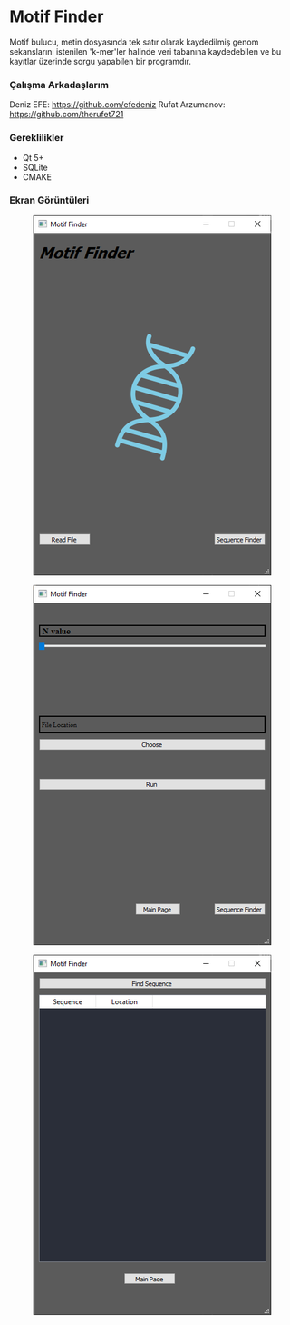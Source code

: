 # Motif Finder

Motif bulucu, metin dosyasında tek satır olarak kaydedilmiş genom sekanslarını istenilen 'k-mer'ler halinde veri tabanına kaydedebilen ve bu kayıtlar üzerinde sorgu yapabilen bir programdır. 

### Çalışma Arkadaşlarım
Deniz EFE: https://github.com/efedeniz
Rufat Arzumanov: https://github.com/therufet721

### Gereklilikler
* Qt 5+
* SQLite
* CMAKE

### Ekran Görüntüleri

<p align="center">
  <img src="MotifFinder\screenshots\start.png"/>
</p>

<p align="center">
  <img src="MotifFinder\screenshots\read_page.png"/>
</p>

<p align="center">
  <img src="MotifFinder\screenshots\find_page.png"/>
</p>
